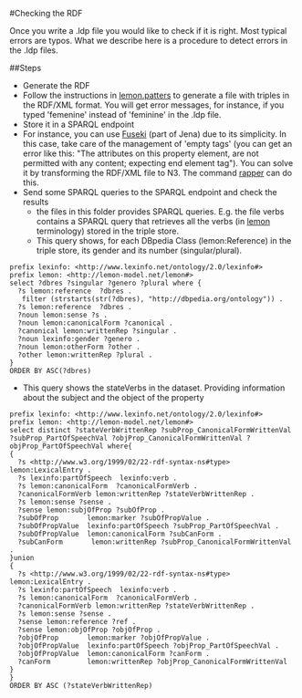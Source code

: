 #Checking the RDF

Once you write a .ldp file you would like to check if it is right. Most typical errors are typos.
What we describe here is a procedure to detect errors in the .ldp files.

##Steps

* Generate the RDF
 * Follow the instructions in <a href="http://github.com/jmccrae/lemon.patterns">lemon.patters</a> to generate a file with triples in the RDF/XML format. You will get error messages, for instance, if you typed 'femenine' instead of 'feminine' in the .ldp file.
* Store it in a SPARQL endpoint
 * For instance, you can use <A HREF="http://jena.apache.org/documentation/serving_data/index.html">Fuseki</A> (part of Jena) due to its simplicity. In this case, take care of the management of 'empty tags' (you can get an error like this: "The attributes on this property element, are not permitted with any content; expecting end element tag"). You can solve it by transforming the RDF/XML file to N3. The command <a href="http://librdf.org/raptor/rapper.html">rapper<a> can do this. 
* Send some SPARQL queries to the SPARQL endpoint and check the results
  * the files in this folder provides SPARQL queries. E.g. the file verbs contains a SPARQL query that retrieves all the verbs (in <a href="http://lemon-model.net/">lemon</a> terminology) stored in the triple store.  
  * This query shows, for each DBpedia Class (lemon:Reference) in the triple store, its gender and its number (singular/plural). 

```
prefix lexinfo: <http://www.lexinfo.net/ontology/2.0/lexinfo#>
prefix lemon: <http://lemon-model.net/lemon#>
select ?dbres ?singular ?genero ?plural where {
  ?s lemon:reference  ?dbres .
   filter (strstarts(str(?dbres), "http://dbpedia.org/ontology")) .
  ?s lemon:reference  ?dbres .
  ?noun lemon:sense ?s .
  ?noun lemon:canonicalForm ?canonical .
  ?canonical lemon:writtenRep ?singular .
  ?noun lexinfo:gender ?genero .
  ?noun lemon:otherForm ?other .
  ?other lemon:writtenRep ?plural .
}
ORDER BY ASC(?dbres)
```
  * This query shows the stateVerbs in the dataset. Providing information about the subject and the object of the property

```
prefix lexinfo: <http://www.lexinfo.net/ontology/2.0/lexinfo#>
prefix lemon: <http://lemon-model.net/lemon#>
select distinct ?stateVerbWrittenRep ?subProp_CanonicalFormWrittenVal  ?subProp_PartOfSpeechVal ?objProp_CanonicalFormWrittenVal ?objProp_PartOfSpeechVal where{
{
  ?s <http://www.w3.org/1999/02/22-rdf-syntax-ns#type>  lemon:LexicalEntry .
  ?s lexinfo:partOfSpeech  lexinfo:verb .
  ?s lemon:canonicalForm  ?canonicalFormVerb .
  ?canonicalFormVerb lemon:writtenRep ?stateVerbWrittenRep .
  ?s lemon:sense ?sense .
  ?sense lemon:subjOfProp ?subOfProp .
  ?subOfProp       lemon:marker ?subOfPropValue .
  ?subOfPropValue  lexinfo:partOfSpeech ?subProp_PartOfSpeechVal .
  ?subOfPropValue  lemon:canonicalForm ?subCanForm .
  ?subCanForm       lemon:writtenRep ?subProp_CanonicalFormWrittenVal .
}union
{
  ?s <http://www.w3.org/1999/02/22-rdf-syntax-ns#type>  lemon:LexicalEntry .
  ?s lexinfo:partOfSpeech  lexinfo:verb .
  ?s lemon:canonicalForm  ?canonicalFormVerb .
  ?canonicalFormVerb lemon:writtenRep ?stateVerbWrittenRep .
  ?s lemon:sense ?sense .
  ?sense lemon:reference ?ref .
  ?sense lemon:objOfProp ?objOfProp .
  ?objOfProp       lemon:marker ?objOfPropValue .
  ?objOfPropValue  lexinfo:partOfSpeech ?objProp_PartOfSpeechVal .
  ?objOfPropValue  lemon:canonicalForm ?canForm .
  ?canForm         lemon:writtenRep ?objProp_CanonicalFormWrittenVal 
}
}
ORDER BY ASC (?stateVerbWrittenRep)
```
